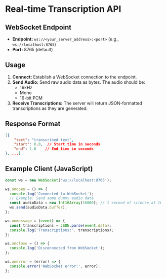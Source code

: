 # Real-time Transcription API

## WebSocket Endpoint

*   **Endpoint:** `ws://<your_server_address>:<port>` (e.g., `ws://localhost:8765`)
*   **Port:** 8765 (default)

## Usage

1.  **Connect:** Establish a WebSocket connection to the endpoint.
2.  **Send Audio:** Send raw audio data as bytes. The audio should be:
    *   16kHz
    *   Mono
    *   16-bit PCM
3.  **Receive Transcriptions:** The server will return JSON-formatted transcriptions as they are generated.

## Response Format

```json
[{
    "text": "transcribed text",
    "start": 0.0,  // Start time in seconds
    "end": 1.0    // End time in seconds
}, ...]
```

## Example Client (JavaScript)

```javascript
const ws = new WebSocket('ws://localhost:8765');

ws.onopen = () => {
  console.log('Connected to WebSocket');
  // Example: Send some dummy audio data
  const audioData = new Int16Array(16000); // 1 second of silence at 16kHz
  ws.send(audioData.buffer);
};

ws.onmessage = (event) => {
  const transcriptions = JSON.parse(event.data);
  console.log('Transcriptions:', transcriptions);
};

ws.onclose = () => {
  console.log('Disconnected from WebSocket');
};

ws.onerror = (error) => {
  console.error('WebSocket error:', error);
};
```